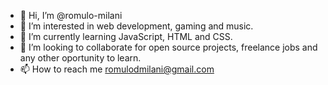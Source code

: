 - 👋 Hi, I’m @romulo-milani
- 👀 I’m interested in web development, gaming and music.
- 🌱 I’m currently learning JavaScript, HTML and CSS.
- 💞️ I’m looking to collaborate for open source projects, freelance jobs and any other oportunity to learn.
- 📫 How to reach me romulodmilani@gmail.com

<!---
romulo-milani/romulo-milani is a ✨ special ✨ repository because its `README.md` (this file) appears on your GitHub profile.
You can click the Preview link to take a look at your changes.
--->
